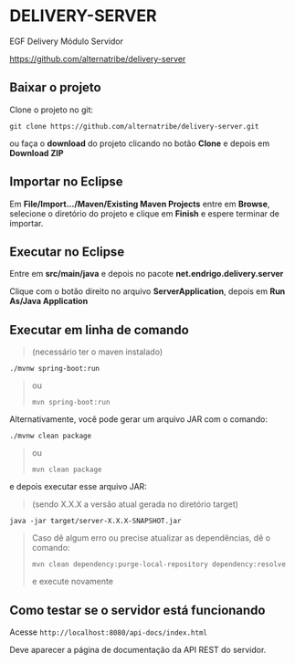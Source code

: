 # DELIVERY-SERVER

EGF Delivery Módulo Servidor

https://github.com/alternatribe/delivery-server

## Baixar o projeto

Clone o projeto no git:

    git clone https://github.com/alternatribe/delivery-server.git

ou faça o **download** do projeto clicando no botão **Clone** e depois em **Download ZIP**

## Importar no Eclipse

Em **File/Import.../Maven/Existing Maven Projects** entre em **Browse**, selecione o diretório do projeto e clique em **Finish** e espere terminar de importar.

## Executar no Eclipse

Entre em **src/main/java** e depois no pacote **net.endrigo.delivery.server**

Clique com o botão direito no arquivo **ServerApplication**, depois em **Run As/Java Application**

## Executar em linha de comando

> (necessário ter o maven instalado)

    ./mvnw spring-boot:run

> ou
> 
> `mvn spring-boot:run`

Alternativamente, você pode gerar um arquivo JAR com o comando:

    ./mvnw clean package
    
> ou
> 
> `mvn clean package`

e depois executar esse arquivo JAR:

> (sendo X.X.X a versão atual gerada no diretório target)

    java -jar target/server-X.X.X-SNAPSHOT.jar

> Caso dê algum erro ou precise atualizar as dependências, dê o comando:
> 
> `mvn clean dependency:purge-local-repository dependency:resolve`
> 
> e execute novamente

## Como testar se o servidor está funcionando

Acesse `http://localhost:8080/api-docs/index.html`

Deve aparecer a página de documentação da API REST do servidor.

